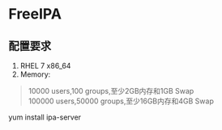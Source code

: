 # FreeIPA

## 配置要求
1. RHEL 7 x86_64  
2. Memory:
> 10000 users,100 groups,至少2GB内存和1GB Swap  
> 100000 users,50000 groups,至少16GB内存和4GB Swap


yum install ipa-server
